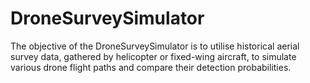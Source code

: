 # DroneSurveySimulator
The objective of the DroneSurveySimulator is to utilise historical aerial survey data, gathered by helicopter or fixed-wing aircraft, to simulate various drone flight paths and compare their detection probabilities.
